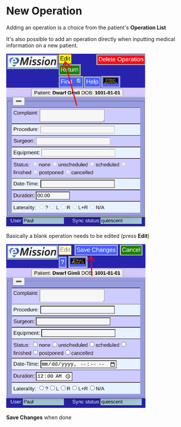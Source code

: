 # New Operation

Adding an operation is a choice from the patient's **Operation List**

It's also possible to add an operation directly when inputting medical information on a new patient.

![](images/OperationNew.png)

Basically a blank operation needs to be edited (press **Edit**)

![](images/OperationNew2.png)

**Save Changes** when done
